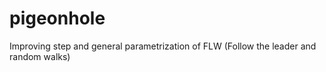 # pigeonhole
Improving step and general parametrization of FLW (Follow the leader and random walks)
